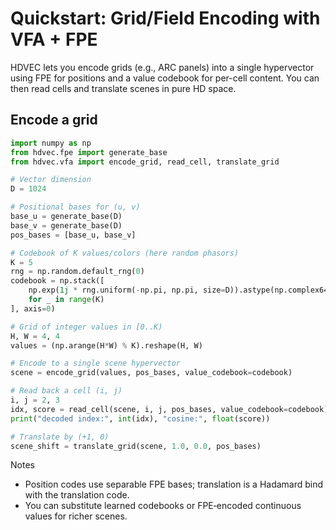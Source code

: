 # Quickstart: Grid/Field Encoding with VFA + FPE

HDVEC lets you encode grids (e.g., ARC panels) into a single hypervector using FPE for positions and a value codebook for per-cell content. You can then read cells and translate scenes in pure HD space.

## Encode a grid

```python
import numpy as np
from hdvec.fpe import generate_base
from hdvec.vfa import encode_grid, read_cell, translate_grid

# Vector dimension
D = 1024

# Positional bases for (u, v)
base_u = generate_base(D)
base_v = generate_base(D)
pos_bases = [base_u, base_v]

# Codebook of K values/colors (here random phasors)
K = 5
rng = np.random.default_rng(0)
codebook = np.stack([
    np.exp(1j * rng.uniform(-np.pi, np.pi, size=D)).astype(np.complex64)
    for _ in range(K)
], axis=0)

# Grid of integer values in [0..K)
H, W = 4, 4
values = (np.arange(H*W) % K).reshape(H, W)

# Encode to a single scene hypervector
scene = encode_grid(values, pos_bases, value_codebook=codebook)

# Read back a cell (i, j)
i, j = 2, 3
idx, score = read_cell(scene, i, j, pos_bases, value_codebook=codebook)
print("decoded index:", int(idx), "cosine:", float(score))

# Translate by (+1, 0)
scene_shift = translate_grid(scene, 1.0, 0.0, pos_bases)
```

Notes
- Position codes use separable FPE bases; translation is a Hadamard bind with the translation code.
- You can substitute learned codebooks or FPE‑encoded continuous values for richer scenes.


